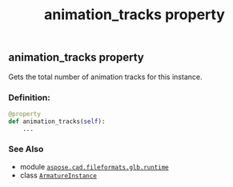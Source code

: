 ﻿---
title: animation_tracks property
second_title: Aspose.CAD for Python via .NET API References
description: 
type: docs
weight: 50
url: /python-net/aspose.cad.fileformats.glb.runtime/armatureinstance/animation_tracks/
is_root: false
---

## animation_tracks property


Gets the total number of animation tracks for this instance.
### Definition:
```python
@property
def animation_tracks(self):
    ...
```

### See Also
* module [`aspose.cad.fileformats.glb.runtime`](../../)
* class [`ArmatureInstance`](/cad/python-net/aspose.cad.fileformats.glb.runtime/armatureinstance)

